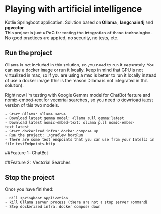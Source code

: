 # Playing with artificial intelligence

Kotlin Springboot application. Solution based on **Ollama** , **langchain4j** and **pgvector**  
This project is just a PoC for testing the integration of these technologies. No good practices are applied, no security, no tests, etc.

## Run the project
Ollama is not included in this solution, so you need to run it separately. 
You can use a docker image or run it locally. 
Keep in mind that GPU is not virtualized in mac, so if you are using a mac is better to run it locally instead of use a docker image (this is the reason Ollama is not integrated in this solution).

Right now I'm testing with Google Gemma model for ChatBot feature and nomic-embed-text for vectorial searches , so you need to download latest version of this two models.

    - Start Ollama: ollama serve
    - Download latest gemma model: ollama pull gemma:latest
    - Download latest nomic-embed-text: ollama pull nomic-embed-text:latest
    - Start dockerized infra: docker compose up
    - Run the project: ./gradlew bootRun
    - There are some test endpoints that you can use from your InteliJ in file testEndpoints.http

##Feature 1 : ChatBot

##Feature 2 : Vectorial Searches


## Stop the project
Once you have finished:

    - Kill springboot application
    - kill Ollama server process (there are not a stop server command)
    - Stop dockerized infra: docker compose down

